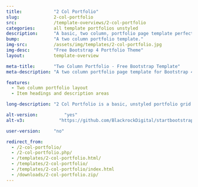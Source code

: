 ```yaml
---
title:            "2 Col Portfolio"
slug:             2-col-portfolio
src:              /template-overviews/2-col-portfolio
categories:       all template portfolios unstyled
description:      "A basic, two column, portfolio page template perfect for showcasing a group of projects with some details."
bump:             "A two column portfolio template."
img-src:          /assets/img/templates/2-col-portfolio.jpg
img-desc:         "Free Bootstrap 4 Portfolio Theme"
layout:           template-overview

meta-title:       "Two Column Portfolio - Free Bootstrap Template"
meta-description: "A two column portfolio page template for Bootstrap 4. All Start Bootstrap templates are free to use and open source."

features:
  - Two column portfolio layout
  - Item headings and description areas

long-description: "2 Col Portfolio is a basic, unstyled portfolio grid template with a responsive, two column layout. This template is ideal for pages featuring a smaller number of projects with some details."

alt-version:		  "yes"
alt-v3:		        "https://github.com/BlackrockDigital/startbootstrap-2-col-portfolio/archive/v3.3.7.zip"

user-version:     "no"

redirect_from:
  - /2-col-portfolio/
  - /2-col-portfolio.php/
  - /templates/2-col-portfolio.html/
  - /templates/2-col-portfolio/
  - /templates/2-col-portfolio/index.html
  - /downloads/2-col-portfolio.zip/
---
```

